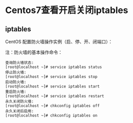 # Centos7查看开启关闭iptables




## iptables


CentOS 配置防火墙操作实例（启、停、开、闭端口）：

注：防火墙的基本操作命令：
```
查询防火墙状态:
[root@localhost ~]# service iptables status
停止防火墙:
[root@localhost ~]# service iptables stop
启动防火墙:
[root@localhost ~]# service iptables start
重启防火墙:
[root@localhost ~]# service iptables restart
永久关闭防火墙:
[root@localhost ~]# chkconfig iptables off
永久关闭后启用:
[root@localhost ~]# chkconfig iptables on
```

